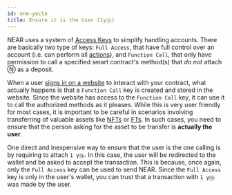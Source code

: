 ```yaml
---
id: one-yocto
title: Ensure it is the User (1yⓃ)
---
```


NEAR uses a system of [Access Keys](../../../1.concepts/protocol/access-keys.md) to simplify handling accounts.
There are basically two type of keys: `Full Access`, that have full control over an account (i.e. can perform all [actions](../actions.md)), and 
`Function Call`, that only have permission to call a specified smart contract's method(s) that _do not_ attach Ⓝ as a deposit.

When a user [signs in on a website](../../integrate/frontend.md#user-sign-in) to interact with your contract, what actually happens is
that a `Function Call` key is created and stored in the website. Since the website has access to the `Function Call` key, it can use it to
call the authorized methods as it pleases. While this is very user friendly for most cases, it is important to be careful in scenarios involving
transferring of valuable assets like [NFTs](../../relevant-contracts/nft.md) or [FTs](../../relevant-contracts/ft.md). In such cases, you need to ensure that
the person asking for the asset to be transfer is **actually the user**.

One direct and inexpensive way to ensure that the user is the one calling is by requiring to attach `1 yⓃ`. In this case, the user will be
redirected to the wallet and be asked to accept the transaction. This is because, once again, only the `Full Access` key can be used to send NEAR.
Since the `Full Access` key is only in the user's wallet, you can trust that a transaction with `1 yⓃ` was made by the user.